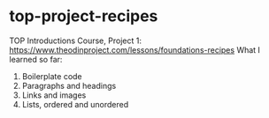 # top-project-recipes
TOP Introductions Course, Project 1:  https://www.theodinproject.com/lessons/foundations-recipes
What I learned so far:
1. Boilerplate code
2. Paragraphs and headings
3. Links and images
4. Lists, ordered and unordered
